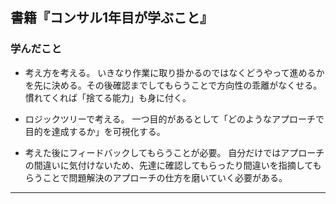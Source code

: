 ## 書籍『コンサル1年目が学ぶこと』
### 学んだこと
- 考え方を考える。
いきなり作業に取り掛かるのではなくどうやって進めるかを先に決める。その後確認までしてもらうことで方向性の乖離がなくせる。慣れてくれば「捨てる能力」も身に付く。

- ロジックツリーで考える。
一つ目的があるとして「どのようなアプローチで目的を達成するか」を可視化する。

- 考えた後にフィードバックしてもらうことが必要。
自分だけではアプローチの間違いに気付けないため、先達に確認してもらったり間違いを指摘してもらうことで問題解決のアプローチの仕方を磨いていく必要がある。

---
